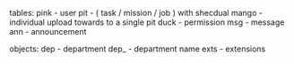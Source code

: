 tables:
pink - user
pit - ( task / mission / job ) with shecdual
mango - individual upload towards to a single pit
duck - permission
msg - message
ann - announcement

objects:
dep - department
dep_ - department name
exts - extensions
